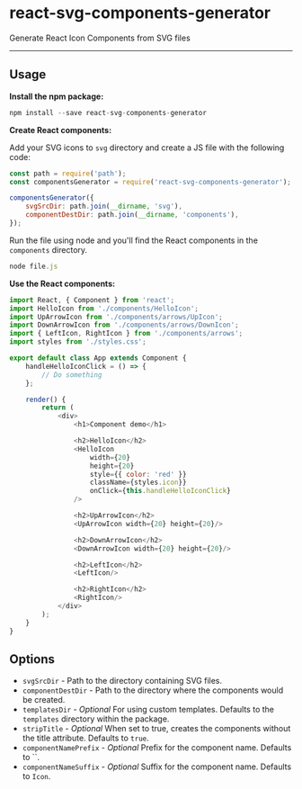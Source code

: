 # react-svg-components-generator
Generate React Icon Components from SVG files

---
## Usage
__Install the npm package:__

```js
npm install --save react-svg-components-generator
```

__Create React components:__

Add your SVG icons to `svg` directory and create a JS file with the following code:

```js
const path = require('path');
const componentsGenerator = require('react-svg-components-generator');

componentsGenerator({
    svgSrcDir: path.join(__dirname, 'svg'),
    componentDestDir: path.join(__dirname, 'components'),
});
```

Run the file using node and you'll find the React components in the `components` directory.

```js
node file.js
```

__Use the React components:__

```js
import React, { Component } from 'react';
import HelloIcon from './components/HelloIcon';
import UpArrowIcon from './components/arrows/UpIcon';
import DownArrowIcon from './components/arrows/DownIcon';
import { LeftIcon, RightIcon } from './components/arrows';
import styles from './styles.css';

export default class App extends Component {
    handleHelloIconClick = () => {
        // Do something
    };

    render() {
        return (
            <div>
                <h1>Component demo</h1>

                <h2>HelloIcon</h2>
                <HelloIcon
                    width={20}
                    height={20}
                    style={{ color: 'red' }}
                    className={styles.icon}}
                    onClick={this.handleHelloIconClick}
                />

                <h2>UpArrowIcon</h2>
                <UpArrowIcon width={20} height={20}/>

                <h2>DownArrowIcon</h2>
                <DownArrowIcon width={20} height={20}/>

                <h2>LeftIcon</h2>
                <LeftIcon/>

                <h2>RightIcon</h2>
                <RightIcon/>
            </div>
        );
    }
}
```

## Options

- `svgSrcDir` - Path to the directory containing SVG files.
- `componentDestDir` - Path to the directory where the components would be created.
- `templatesDir` - *Optional* For using custom templates. Defaults to the `templates` directory within the package.
- `stripTitle` - *Optional* When set to true, creates the components without the title attribute. Defaults to `true`.
- `componentNamePrefix` - *Optional* Prefix for the component name. Defaults to ``.
- `componentNameSuffix` - *Optional* Suffix for the component name. Defaults to `Icon`.

